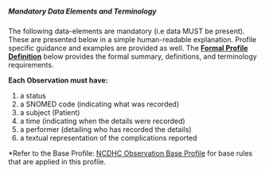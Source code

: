 ##### Mandatory Data Elements and Terminology


The following data-elements are mandatory (i.e data MUST be present). These are presented below in a simple human-readable explanation. Profile specific guidance and examples are provided as well.  The [**Formal Profile Definition**](#profile) below provides the  formal summary, definitions, and  terminology requirements.  

**Each Observation must have:**

1.  a status  
1.  a SNOMED code (indicating what was recorded)
1.  a subject (Patient)
1.  a time (indicating when the details were recorded)
1.	a performer (detailing who has recorded the details)
1.  a textual representation of the complications reported

*Refer to the Base Profile: [NCDHC Observation Base Profile](http://build.fhir.org/ig/hl7au/au-fhir-childhealth/StructureDefinition-ncdhc-observation-base.html) for base rules that are applied in this profile.	
